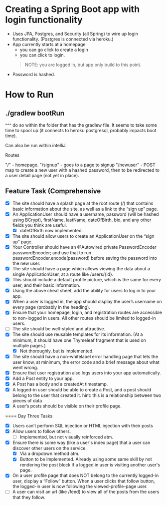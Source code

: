 # Creating a Spring Boot app with login functionality

- Uses JPA, Postgres, and Security (all Spring) to wire up login functionality. (Postgres is connected via heroku.)
- App currently starts at a homepage
    - you can go click to create a login
    - you can click to login.
    > NOTE: you are logged in, but app only build to this point.
- Password is hashed.

# How to Run
## ./gradlew bootRun
^^^ do so within the folder that has the gradlew file. It seems to take some time to spool up (it connects to heroku postgresql, probably impacts boot time).

Can also be run within intelliJ.

Routes

"/" - homepage.
"/signup" - goes to a page to signup
"/newuser" - POST map to create a new user with a hashed password, then to be redirected to a user detail page (not yet in place).

## Feature Task (Comprehensive

- [x] The site should have a splash page at the root route (/) that contains basic information about the site, as well as a link to the “sign up” page.
- [x] An ApplicationUser should have a username, password (will be hashed using BCrypt), firstName, lastName, dateOfBirth, bio, and any other fields you think are useful.
    - [x] dateOfBirth now implemented.
- [x] The site should allow users to create an ApplicationUser on the “sign up” page.
- [x] Your Controller should have an @Autowired private PasswordEncoder passwordEncoder; and use that to run passwordEncoder.encode(password) before saving the password into the new user.
- [x] The site should have a page which allows viewing the data about a single ApplicationUser, at a route like /users/{id}.
- [x] This should include a default profile picture, which is the same for every user, and their basic information.
- [x] Using the above cheat sheet, add the ability for users to log in to your app.
- [x] When a user is logged in, the app should display the user’s username on every page (probably in the heading).
- [x] Ensure that your homepage, login, and registration routes are accessible to non-logged in users. All other routes should be limited to logged-in users.
- [ ] The site should be well-styled and attractive.
- [x] The site should use reusable templates for its information. (At a minimum, it should have one Thymeleaf fragment that is used on multiple pages.)
   - [x] Not thoroughly, but is implemented.
- [x] The site should have a non-whitelabel error handling page that lets the user know, at minimum, the error code and a brief message about what went wrong.
- [x] Ensure that user registration also logs users into your app automatically.
- [x] Add a Post entity to your app.
- [x] A Post has a body and a createdAt timestamp.
- [x] A logged-in user should be able to create a Post, and a post should belong to the user that created it.
hint: this is a relationship between two pieces of data
- [x] A user’s posts should be visible on their profile page.

==== Day Three Tasks

- [x] Users can’t perform SQL injection or HTML injection with their posts
- [x] Allow users to follow others.
    - [ ] Implemented, but not visually reinforced atm.
- [x] Ensure there is some way (like a user's index page) that a user can discover other users on the service.
    - [x] Via a dropdown method atm.
    - [x] Button to be implemented. Already using some same skill by not rendering the post block if a logged in user is visiting another user's page.    
- [x] On a user profile page that does NOT belong to the currently logged-in user, display a “Follow” button. When a user clicks that follow button, the logged-in user is now following the viewed-profile-page user.
- [ ] A user can visit an url (like /feed) to view all of the posts from the users that they follow.